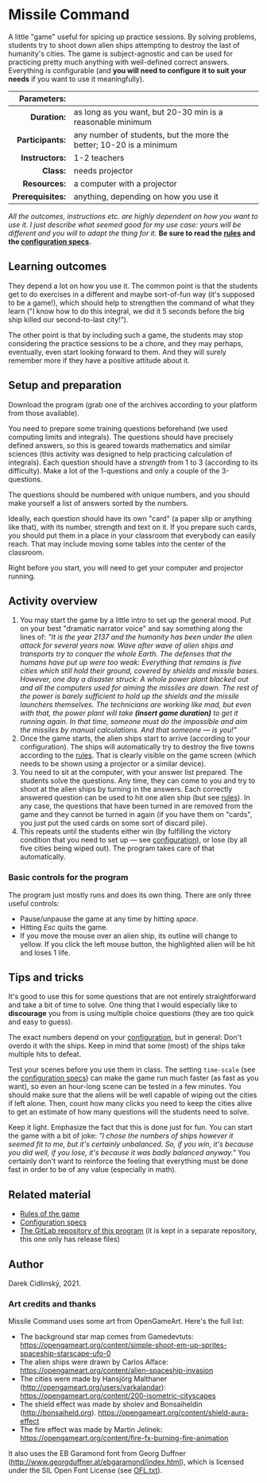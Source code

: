 # Missile Command

A little "game" useful for spicing up practice sessions. By solving problems, students try to shoot down alien ships attempting to destroy the last of humanity's cities. The game is subject-agnostic and can be used for practicing pretty much anything with well-defined correct answers. Everything is configurable (and **you will need to configure it to suit your needs** if you want to use it meaningfully).

| Parameters:        |                                     |
| -----------------: | :---------------------------------- |
| **Duration:**      | as long as you want, but 20-30 min is a reasonable minimum |
| **Participants:**  | any number of students, but the more the better; 10-20 is a minimum |
| **Instructors:**   | 1-2 teachers                        |
| **Class:**         | needs projector                     |
| **Resources:**     | a computer with a projector         |
| **Prerequisites:** | anything, depending on how you use it |

*All the outcomes, instructions etc. are highly dependent on how you want to use it. I just describe what seemed good for my use case: yours will be different and you will to adapt the thing for it.* **Be sure to read the [rules](RULES.md) and the [configuration specs](CONFIG.md).**

## Learning outcomes

They depend a lot on how you use it. The common point is that the students get to do exercises in a different and maybe sort-of-fun way (it's supposed to be a game!), which should help to strengthen the command of what they learn ("I know how to do this integral, we did it 5 seconds before the big ship killed our second-to-last city!").

The other point is that by including such a game, the students may stop considering the practice sessions to be a chore, and they may perhaps, eventually, even start looking forward to them. And they will surely remember more if they have a positive attitude about it.

## Setup and preparation

Download the program (grab one of the archives according to your platform from those available).

You need to prepare some training questions beforehand (we used computing limits and integrals). The questions should have precisely defined answers, so this is geared towards mathematics and similar sciences (this activity was designed to help practicing calculation of integrals). Each question should have a *strength* from 1 to 3 (according to its difficulty). Make a lot of the 1-questions and only a couple of the 3-questions.

The questions should be numbered with unique numbers, and you should make yourself a list of answers sorted by the numbers.

Ideally, each question should have its own "card" (a paper slip or anything like that), with its number, strength and text on it. If you prepare such cards, you should put them in a place in your classroom that everybody can easily reach. That may include moving some tables into the center of the classroom.

Right before you start, you will need to get your computer and projector running.

## Activity overview

1. You may start the game by a little intro to set up the general mood. Put on your best "dramatic narrator voice" and say something along the lines of: *"It is the year 2137 and the humanity has been under the alien attack for several years now. Wave after wave of alien ships and transports try to conquer the whole Earth. The defenses that the humans have put up were too weak: Everything that remains is five cities which still hold their ground, covered by shields and missile bases. However, one day a disaster struck: A whole power plant blacked out and all the computers used for aiming the missiles are down. The rest of the power is barely sufficient to hold up the shields and the missile launchers themselves. The technicians are working like mad, but even with that, the power plant will take __(insert game duration)__ to get it running again. In that time, someone must do the impossible and aim the missiles by manual calculations. And that someone — is you!"*
2. Once the game starts, the alien ships start to arrive (according to your configuration). The ships will automatically try to destroy the five towns according to the [rules](RULES.md). That is clearly visible on the game screen (which needs to be shown using a projector or a similar device).
3. You need to sit at the computer, with your answer list prepared. The students solve the questions. Any time, they can come to you and try to shoot at the alien ships by turning in the answers. Each correctly answered question can be used to hit one alien ship (but see [rules](RULES.md)). In any case, the questions that have been turned in are removed from the game and they cannot be turned in again (if you have them on "cards", you just put the used cards on some sort of discard pile).
4. This repeats until the students either win (by fulfilling the victory condition that you need to set up — see [configuration](CONFIG.md)), or lose (by all five cities being wiped out). The program takes care of that automatically.

### Basic controls for the program

The program just mostly runs and does its own thing. There are only three useful controls:

* Pause/unpause the game at any time by hitting *space*.
* Hitting *Esc* quits the game.
* If you move the mouse over an alien ship, its outline will change to yellow. If you click the left mouse button, the highlighted alien will be hit and loses 1 life.

## Tips and tricks

It's good to use this for some questions that are not entirely straightforward and take a bit of time to solve. One thing that I would especially like to **discourage** you from is using multiple choice questions (they are too quick and easy to guess).

The exact numbers depend on your [configuration](CONFIG.md), but in general: Don't overdo it with the ships. Keep in mind that some (most) of the ships take multiple hits to defeat.

Test your scenes before you use them in class. The setting `time-scale` (see the [configuration specs](CONFIG.md)) can make the game run much faster (as fast as you want), so even an hour-long scene can be tested in a few minutes. You should make sure that the aliens will be well capable of wiping out the cities if left alone. Then, count how many clicks you need to keep the cities alive to get an estimate of how many questions will the students need to solve.

Keep it light. Emphasize the fact that this is done just for fun. You can start the game with a bit of joke: *"I chose the numbers of ships however it seemed fit to me, but it's certainly unbalanced. So, if you win, it's because you did well, if you lose, it's because it was badly balanced anyway."* You certainly don't want to reinforce the feeling that everything must be done fast in order to be of any value (especially in math).

## Related material

* [Rules of the game](RULES.md)
* [Configuration specs](CONFIG.md)
* [The GitLab repository of this program](https://gitlab.com/ramillies/missile-command) (it is kept in a separate repository, this one only has release files)

## Author

Darek Cidlinský, 2021.

### Art credits and thanks

Missile Command uses some art from OpenGameArt. Here's the full list:

* The background star map comes from Gamedevtuts: https://opengameart.org/content/simple-shoot-em-up-sprites-spaceship-starscape-ufo-0
* The alien ships were drawn by Carlos Alface: https://opengameart.org/content/alien-spaceship-invasion
* The cities were made by Hansjörg Malthaner (http://opengameart.org/users/varkalandar): https://opengameart.org/content/200-isometric-cityscapes
* The shield effect was made by sholev and Bonsaiheldin (http://bonsaiheld.org). https://opengameart.org/content/shield-aura-effect
* The fire effect was made by Martin Jelínek: https://opengameart.org/content/fire-fx-burning-fire-animation

It also uses the EB Garamond font from Georg Duffner (http://www.georgduffner.at/ebgaramond/index.html), which is licensed under the SIL Open Font License (see [OFL.txt](OFL.txt)).

